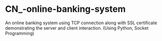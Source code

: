 # CN_-online-banking-system
 An  online banking system using TCP connection along with SSL certificate demonstrating the server and client interaction. (Using Python, Socket Programming)
